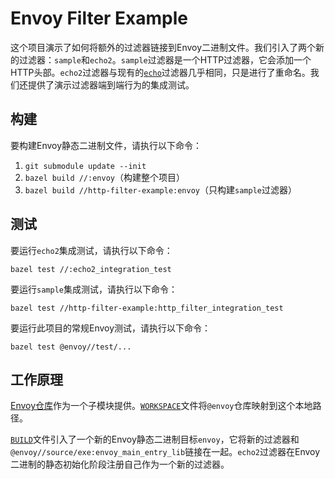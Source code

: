 # Envoy Filter Example

这个项目演示了如何将额外的过滤器链接到Envoy二进制文件。我们引入了两个新的过滤器：`sample`和`echo2`。`sample`过滤器是一个HTTP过滤器，它会添加一个HTTP头部。`echo2`过滤器与现有的[`echo`](https://github.com/envoyproxy/envoy/blob/master/source/extensions/filters/network/echo/echo.h)过滤器几乎相同，只是进行了重命名。我们还提供了演示过滤器端到端行为的集成测试。

## 构建

要构建Envoy静态二进制文件，请执行以下命令：

1. `git submodule update --init`
2. `bazel build //:envoy`（构建整个项目）
3. `bazel build //http-filter-example:envoy`（只构建`sample`过滤器）

## 测试

要运行`echo2`集成测试，请执行以下命令：

`bazel test //:echo2_integration_test`

要运行`sample`集成测试，请执行以下命令：

`bazel test //http-filter-example:http_filter_integration_test`

要运行此项目的常规Envoy测试，请执行以下命令：

`bazel test @envoy//test/...`

## 工作原理

[Envoy仓库](https://github.com/envoyproxy/envoy/)作为一个子模块提供。[`WORKSPACE`](WORKSPACE)文件将`@envoy`仓库映射到这个本地路径。

[`BUILD`](BUILD)文件引入了一个新的Envoy静态二进制目标`envoy`，它将新的过滤器和`@envoy//source/exe:envoy_main_entry_lib`链接在一起。`echo2`过滤器在Envoy二进制的静态初始化阶段注册自己作为一个新的过滤器。
